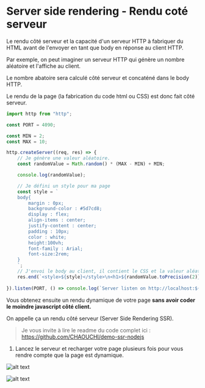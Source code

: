 # Server side rendering - Rendu coté serveur

Le rendu côté serveur et la capacité d'un serveur HTTP à fabriquer du HTML avant de l'envoyer en tant que body en réponse au client HTTP.

Par exemple, on peut imaginer un serveur HTTP qui génère un nombre aléatoire et l'affiche au client. 


Le nombre abatoire sera calculé côté serveur et concaténé dans le body HTTP. 

Le rendu de la page (la fabrication du code html ou CSS) est donc fait côté serveur.

```js
import http from "http";

const PORT = 4090;

const MIN = 2;
const MAX = 10;

http.createServer((req, res) => {
    // Je génère une valeur aléatoire.
    const randomValue = Math.random() * (MAX - MIN) + MIN;

    console.log(randomValue);

    // Je défini un style pour ma page
    const style = `
    body{
        margin : 0px;
        background-color : #5d7cd8;
        display : flex;
        align-items : center;
        justify-content : center;
        padding : 10px;
        color : white;
        height:100vh;
        font-family : Arial;
        font-size:2rem;
    }
    `;
    // J'envoi le body au client, il contient le CSS et la valeur aléatoire.
    res.end(`<style>${style}</style>\n<h1>${randomValue.toPrecision(2)}</h1>`);
    
}).listen(PORT, () => console.log(`Server listen on http://localhost:${PORT}`));
```

Vous obtenez ensuite un rendu dynamique de votre page **sans avoir coder le moindre javascript côté client.**

On appelle ça un rendu côté serveur (Server Side Rendering SSR).
> Je vous invite à lire le readme du code complet ici :
>https://github.com/CHAOUCHI/demo-ssr-nodejs

1. Lancez le serveur et recharger votre page plusieurs fois pour vous rendre compte que la page est dynamique.

![alt text](image-2.png)

![alt text](image-3.png)